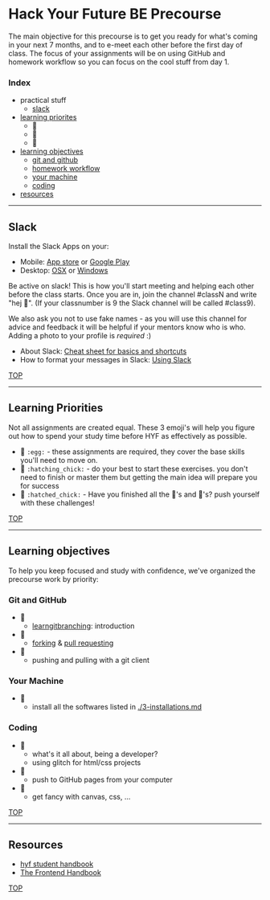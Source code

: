 # Hack Your Future BE Precourse

The main objective for this precourse is to get you ready for what's coming in your next 7 months, and to e-meet each other before the first day of class.  The focus of your assignments will be on using GitHub and homework workflow so you can focus on the cool stuff from day 1.

### Index
* practical stuff
    * [slack](#slack)
* [learning priorites](#learning-priorities)
    * :egg:
    * :hatching_chick:
    * :hatched_chick:
* [learning objectives](#learning-objectives)
    * [git and github](#git-and-github)
    * [homework workflow](#homework-workflow)
    * [your machine](#your-machine)
    * [coding](#coding)
* [resources](#resources)


---


## Slack

Install the Slack Apps on your:
- Mobile: [App store](https://itunes.apple.com/nl/app/slack/id803453959?mt=12) or [Google Play](https://play.google.com/store/apps/details?id=com.Slack&hl=nl)
- Desktop: [OSX](https://slack.com/downloads/osx) or [Windows](https://slack.com/downloads/windows)


Be active on slack!  This is how you'll start meeting and helping each other before the class starts. Once you are in, join the channel #classN and write "hej 👋". (If your classnumber is 9 the Slack channel will be called #class9).


We also ask you not to use fake names - as you will use this channel for advice and feedback it will be helpful if your mentors know who is who. Adding a photo to your profile is _required_ :)

- About Slack: [Cheat sheet for basics and shortcuts](https://get.slack.help/hc/en-us/articles/217626358-Cheat-sheet-for-basics-and-shortcuts)
- How to format your messages in Slack: [Using Slack](https://get.slack.help/hc/en-us/articles/202288908-Format-your-messages)


[TOP](#hack-your-future-precourse)

---

## Learning Priorities


Not all assignments are created equal.  These 3 emoji's will help you figure out how to spend your study time before HYF as effectively as possible.
* :egg: ```:egg:``` - these assignments are required, they cover the base skills you'll need to move on.
* :hatching_chick: ```:hatching_chick:``` - do your best to start these exercises. you don't need to finish or master them but getting the main idea will prepare you for success
* :hatched_chick: ```:hatched_chick:``` - Have you finished all the :egg:'s and :hatching_chick:'s? push yourself with these challenges!




[TOP](#hack-your-future-precourse)

---

## Learning objectives

To help you keep focused and study with confidence, we've organized the precourse work by priority:

### Git and GitHub
* :egg:
    * [learngitbranching](https://learngitbranching.js.org/): introduction
* :hatching_chick:
    * [forking](https://help.github.com/en/articles/fork-a-repo) & [pull requesting](https://github.com/janke-learning/pull-requesting)
* :hatched_chick:  
    * pushing and pulling with a git client

### Your Machine
* :egg:
    * install all the softwares listed in [./3-installations.md](./3-installations.md)

### Coding
* :egg:
    * what's it all about, being a developer?
    * using glitch for html/css projects
* :hatching_chick:
    * push to GitHub pages from your computer
* :hatched_chick: 
    * get fancy with canvas, css, ...


[TOP](#hack-your-future-precourse)

---



## Resources


* [hyf student handbook](https://github.com/hackyourfuturebelgium/student-handbook)
* [The Frontend Handbook](https://frontendmasters.com/books/front-end-handbook/2019/)


[TOP](#hack-your-future-precourse)

